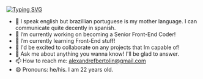 <a href="https://git.io/typing-svg"><img src="https://readme-typing-svg.herokuapp.com?font=Silkscreen&size=30&duration=3500&pause=800&color=A70000&center=true&vCenter=true&multiline=true&width=750&height=150&lines=Hi+there!;I'm+Alexandre%2C+a+coder+from+Brazil.;You+can+call+me+Alex!" alt="Typing SVG" /></a>

- 🔰 I speak english but brazillian portuguese is my mother language. I can communicate quite decently in spanish.
- 🔭 I’m currently working on becoming a Senior Front-End Coder!
- 🌱 I’m currently learning Front-End stuff!
- 👯 I'd be excited to collaborate on any projects that Im capable of!
- 💬 Ask me about anything you wanna know! I'll be glad to answer.
- 📫 How to reach me: alexandrefbertolin@gmail.com
- 😄 Pronouns: he/his. I am 22 years old.

